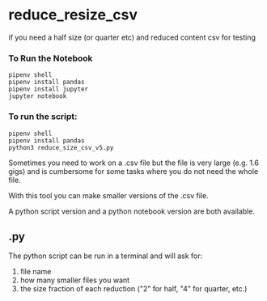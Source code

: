 # reduce_resize_csv
if you need a half size (or quarter etc) and reduced content csv for testing

### To Run the Notebook
```
pipenv shell
pipenv install pandas
pipenv install jupyter
jupyter notebook
```

### To run the script:
```
pipenv shell
pipenv install pandas
python3 reduce_size_csv_v5.py
```


Sometimes you need to work on a .csv file but the file is very large (e.g. 1.6 gigs) and is cumbersome for some tasks where you do not need the whole file.

With this tool you can make smaller versions of the .csv file.

A python script version and a python notebook version are both available.


## .py
The python script can be run in a terminal and will ask for:
1. file name
2. how many smaller files you want
3. the size fraction of each reduction ("2" for half, "4" for quarter, etc.)
